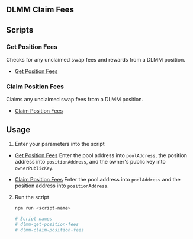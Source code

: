 ## DLMM Claim Fees

## Scripts

### Get Position Fees

Checks for any unclaimed swap fees and rewards from a DLMM position.

- [Get Position Fees](./src/get-position-fees.ts)

### Claim Position Fees

Claims any unclaimed swap fees from a DLMM position.

- [Claim Position Fees](./src/claim-position-fees.ts)

## Usage

1. Enter your parameters into the script

- [Get Position Fees](./src/get-position-fees.ts) Enter the pool address into `poolAddress`, the
  position address into `positionAddress`, and the owner's public key into `ownerPublicKey`.

- [Claim Position Fees](./src/claim-position-fees.ts) Enter the pool address into `poolAddress` and
  the position address into `positionAddress`.

2. Run the script

   ```bash
   npm run <script-name>

   # Script names
   # dlmm-get-position-fees
   # dlmm-claim-position-fees
   ```
